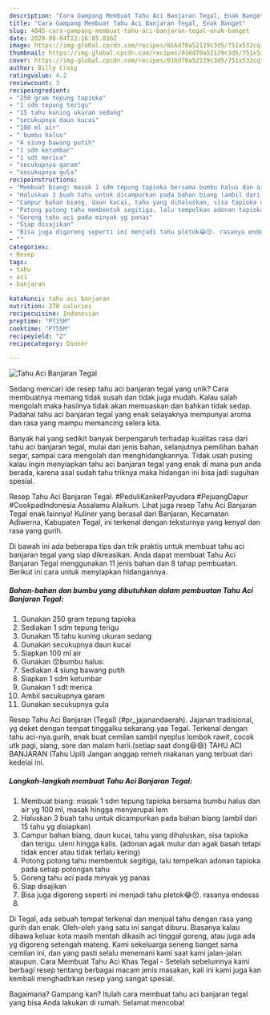 ```yaml
---
description: "Cara Gampang Membuat Tahu Aci Banjaran Tegal, Enak Banget"
title: "Cara Gampang Membuat Tahu Aci Banjaran Tegal, Enak Banget"
slug: 4845-cara-gampang-membuat-tahu-aci-banjaran-tegal-enak-banget
date: 2020-08-04T22:16:05.036Z
image: https://img-global.cpcdn.com/recipes/016d70a52129c3d5/751x532cq70/tahu-aci-banjaran-tegal-foto-resep-utama.jpg
thumbnail: https://img-global.cpcdn.com/recipes/016d70a52129c3d5/751x532cq70/tahu-aci-banjaran-tegal-foto-resep-utama.jpg
cover: https://img-global.cpcdn.com/recipes/016d70a52129c3d5/751x532cq70/tahu-aci-banjaran-tegal-foto-resep-utama.jpg
author: Billy Craig
ratingvalue: 4.2
reviewcount: 3
recipeingredient:
- "250 gram tepung tapioka"
- "1 sdm tepung terigu"
- "15 tahu kuning ukuran sedang"
- "secukupnya daun kucai"
- "100 ml air"
- " bumbu halus"
- "4 siung bawang putih"
- "1 sdm ketumbar"
- "1 sdt merica"
- "secukupnya garam"
- "secukupnya gula"
recipeinstructions:
- "Membuat biang: masak 1 sdm tepung tapioka bersama bumbu halus dan air yg 100 ml, masak hingga menyerupai lem"
- "Haluskan 3 buah tahu untuk dicampurkan pada bahan biang (ambil dari 15 tahu yg disiapkan)"
- "Campur bahan biang, daun kucai, tahu yang dihaluskan, sisa tapioka dan terigu. uleni hingga kalis. (adonan agak mulur dan agak basah tetapi tidak encer atau tidak terlalu kering)"
- "Potong potong tahu membentuk segitiga, lalu tempelkan adonan tapioka pada setiap potongan tahu"
- "Goreng tahu aci pada minyak yg panas"
- "Siap disajikan"
- "Bisa juga digoreng seperti ini menjadi tahu pletok😂😚. rasanya endesss"
- ""
categories:
- Resep
tags:
- tahu
- aci
- banjaran

katakunci: tahu aci banjaran 
nutrition: 278 calories
recipecuisine: Indonesian
preptime: "PT15M"
cooktime: "PT55M"
recipeyield: "2"
recipecategory: Dinner

---
```



![Tahu Aci Banjaran Tegal](https://img-global.cpcdn.com/recipes/016d70a52129c3d5/751x532cq70/tahu-aci-banjaran-tegal-foto-resep-utama.jpg)

Sedang mencari ide resep tahu aci banjaran tegal yang unik? Cara membuatnya memang tidak susah dan tidak juga mudah. Kalau salah mengolah maka hasilnya tidak akan memuaskan dan bahkan tidak sedap. Padahal tahu aci banjaran tegal yang enak selayaknya mempunyai aroma dan rasa yang mampu memancing selera kita.

Banyak hal yang sedikit banyak berpengaruh terhadap kualitas rasa dari tahu aci banjaran tegal, mulai dari jenis bahan, selanjutnya pemilihan bahan segar, sampai cara mengolah dan menghidangkannya. Tidak usah pusing kalau ingin menyiapkan tahu aci banjaran tegal yang enak di mana pun anda berada, karena asal sudah tahu triknya maka hidangan ini bisa jadi suguhan spesial.

Resep Tahu Aci Banjaran Tegal. #PeduliKankerPayudara #PejuangDapur #CookpadIndonesia Assalamu Alaikum. Lihat juga resep Tahu Aci Banjaran Tegal enak lainnya! Kuliner yang berasal dari Banjaran, Kecamatan Adiwerna, Kabupaten Tegal, ini terkenal dengan teksturnya yang kenyal dan rasa yang gurih.


Di bawah ini ada beberapa tips dan trik praktis untuk membuat tahu aci banjaran tegal yang siap dikreasikan. Anda dapat membuat Tahu Aci Banjaran Tegal menggunakan 11 jenis bahan dan 8 tahap pembuatan. Berikut ini cara untuk menyiapkan hidangannya.

<!--inarticleads1-->

##### Bahan-bahan dan bumbu yang dibutuhkan dalam pembuatan Tahu Aci Banjaran Tegal:

1. Gunakan 250 gram tepung tapioka
1. Sediakan 1 sdm tepung terigu
1. Gunakan 15 tahu kuning ukuran sedang
1. Gunakan secukupnya daun kucai
1. Siapkan 100 ml air
1. Gunakan  😙bumbu halus:
1. Sediakan 4 siung bawang putih
1. Siapkan 1 sdm ketumbar
1. Gunakan 1 sdt merica
1. Ambil secukupnya garam
1. Gunakan secukupnya gula


Resep Tahu Aci Banjaran (Tegal) (#pr_jajanandaerah). Jajanan tradisional, yg deket dengan tempat tinggalku sekarang.yaa Tegal. Terkenal dengan tahu aci-nya.gurih, enak buat cemilan sambil nyeplus lombok rawit, cocok utk pagi, siang, sore dan malam harii.(setiap saat dong😆😄) TAHU ACI BANJARAN (Tahu Upil) Jangan anggap remeh makanan yang terbuat dari kedelai ini. 

<!--inarticleads2-->

##### Langkah-langkah membuat Tahu Aci Banjaran Tegal:

1. Membuat biang: masak 1 sdm tepung tapioka bersama bumbu halus dan air yg 100 ml, masak hingga menyerupai lem
1. Haluskan 3 buah tahu untuk dicampurkan pada bahan biang (ambil dari 15 tahu yg disiapkan)
1. Campur bahan biang, daun kucai, tahu yang dihaluskan, sisa tapioka dan terigu. uleni hingga kalis. (adonan agak mulur dan agak basah tetapi tidak encer atau tidak terlalu kering)
1. Potong potong tahu membentuk segitiga, lalu tempelkan adonan tapioka pada setiap potongan tahu
1. Goreng tahu aci pada minyak yg panas
1. Siap disajikan
1. Bisa juga digoreng seperti ini menjadi tahu pletok😂😚. rasanya endesss
1. 


Di Tegal, ada sebuah tempat terkenal dan menjual tahu dengan rasa yang gurih dan enak. Oleh-oleh yang satu ini sangat diburu. Biasanya kalau dibawa keluar kota masih mentah dikasih aci tinggal goreng, atau juga ada yg digoreng setengah mateng. Kami sekeluarga seneng banget sama cemilan ini, dan yang pasti selalu menemani kami saat kami jalan-jalan ataupun. Cara Membuat Tahu Aci Khas Tegal - Setelah sebelumnya kami berbagi resep tentang berbagai macam jenis masakan, kali ini kami juga kan kembali menghadirkan resep yang sangat spesial. 

Bagaimana? Gampang kan? Itulah cara membuat tahu aci banjaran tegal yang bisa Anda lakukan di rumah. Selamat mencoba!
